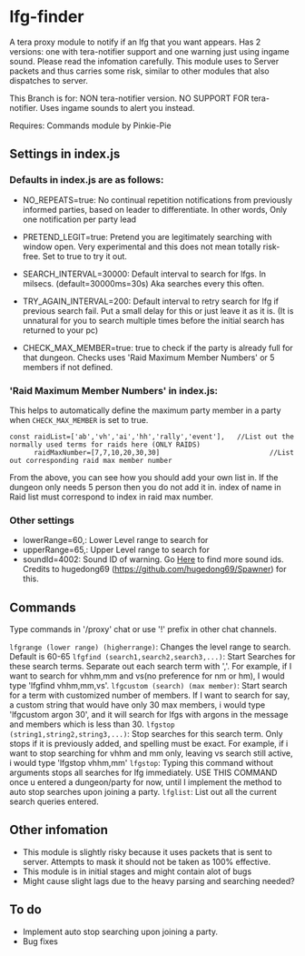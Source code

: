 # lfg-finder
A tera proxy module to notify if an lfg that you want appears. Has 2 versions: one with tera-notifier support and one warning just using ingame sound. Please read the infomation carefully. This module uses to Server packets and thus carries some risk, similar to other modules that also dispatches to server.

This Branch is for: NON tera-notifier version. NO SUPPORT FOR tera-notifier. Uses ingame sounds to alert you instead.

Requires: Commands module by Pinkie-Pie

## Settings in index.js
### Defaults in index.js are as follows:
- NO_REPEATS=true: No continual repetition notifications from previously informed parties, based on leader to differentiate. In other words, Only one notification per party lead

- PRETEND_LEGIT=true: Pretend you are legitimately searching with window open. Very experimental and this does not mean totally risk-free. Set to true to try it out.

- SEARCH_INTERVAL=30000: Default interval to search for lfgs. In milsecs. (default=30000ms=30s) Aka searches every this often.

- TRY_AGAIN_INTERVAL=200: Default interval to retry search for lfg if previous search fail. Put a small delay for this or just leave it as it is. (It is unnatural for you to search multiple times before the initial search has returned to your pc)
- CHECK_MAX_MEMBER=true: true to check if the party is already full for that dungeon. Checks uses 'Raid Maximum Member Numbers' or 5 members if not defined. 

### 'Raid Maximum Member Numbers' in index.js:
This helps to automatically define the maximum party member in a party when `CHECK_MAX_MEMBER` is set to true.
```
const raidList=['ab','vh','ai','hh','rally','event'],	//List out the normally used terms for raids here (ONLY RAIDS)
      raidMaxNumber=[7,7,10,20,30,30]				        	//List out corresponding raid max member number
```    
From the above, you can see how you should add your own list in. If the dungeon only needs 5 person then you do not add it in. index of name in Raid list must correspond to index in raid max number.

### Other settings
- lowerRange=60,: Lower Level range to search for
-	upperRange=65,: Upper Level range to search for
-	soundId=4002: Sound ID of warning. Go [Here](https://docs.google.com/spreadsheets/d/1Inba-tW70grzqisvpdFPpKFfgz5XTptFygjUNb1T1hw/edit?usp=sharing) to find more sound ids. Credits to hugedong69 (https://github.com/hugedong69/Spawner) for this.

## Commands
Type commands in '/proxy' chat or use '!' prefix in other chat channels.

`lfgrange (lower range) (higherrange)`: Changes the level range to search. Default is 60-65
`lfgfind (search1,search2,search3,...)`: Start Searches for these search terms. Separate out each search term with ','. For example, if I want to search for vhhm,mm and vs(no preference for nm or hm), I would type 'lfgfind vhhm,mm,vs'.
`lfgcustom (search) (max member)`: Start search for a term with customized number of members. If I want to search for say, a custom string that would have only 30 max members, i would type 'lfgcustom argon 30', and it will search for lfgs with argons in the message and members which is less than 30.
`lfgstop (string1,string2,string3,...)`: Stop searches for this search term. Only stops if it is previously added, and spelling must be exact. For example, if i want to stop searching for vhhm and mm only, leaving vs search still active, i would type 'lfgstop vhhm,mm'
`lfgstop`: Typing this command without arguments stops all searches for lfg immediately. USE THIS COMMAND once u entered a dungeon/party for now, until I implement the method to auto stop searches upon joining a party.
`lfglist`: List out all the current search queries entered.

## Other infomation
- This module is slightly risky because it uses packets that is sent to server. Attempts to mask it should not be taken as 100% effective. 
- This module is in initial stages and might contain alot of bugs
- Might cause slight lags due to the heavy parsing and searching needed?

## To do
- Implement auto stop searching upon joining a party.
- Bug fixes

